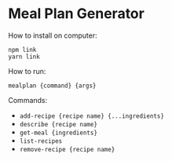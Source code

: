 # Meal Plan Generator

How to install on computer:

```
npm link
yarn link
```

How to run:

```
mealplan {command} {args}
```

Commands:

-   `add-recipe {recipe name} {...ingredients}`
-   `describe {recipe name}`
-   `get-meal {ingredients}`
-   `list-recipes`
-   `remove-recipe {recipe name}`
